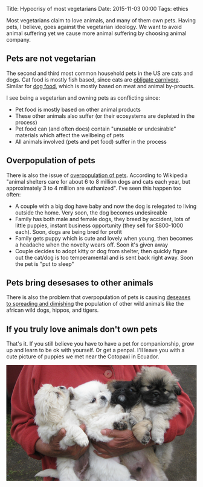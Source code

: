 Title: Hypocrisy of most vegetarians
Date: 2015-11-03 00:00
Tags: ethics

Most vegetarians claim to love animals, and many of them own pets. Having pets, I believe, goes against the vegetarian ideology. We want to avoid animal suffering yet we cause more animal suffering by choosing animal company.

## Pets are not vegetarian

The second and third most common household pets in the US are cats and dogs. Cat food is mostly fish based, since cats are [obligate carnivore](https://en.wikipedia.org/wiki/Carnivore#Obligate_carnivores). Similar for [dog food](https://en.wikipedia.org/wiki/Dog_food#Commercial_dog_food), which is mostly based on meat and animal by-proucts.

I see being a vegetarian and owning pets as conflicting since:

- Pet food is mostly based on other animal products
- These other animals also suffer (or their ecosystems are depleted in the process)
- Pet food can (and often does) contain "unusable or undesirable" materials which affect the wellbeing of pets
- All animals involved (pets and pet food) suffer in the process 

## Overpopulation of pets

There is also the issue of [overpopulation of pets](https://en.wikipedia.org/wiki/Pet#Overpopulation). According to Wikipedia "animal shelters care for about 6 to 8 million dogs and cats each year, but approximately 3 to 4 million are euthanized". I've seen this happen too often:

- A couple with a big dog have baby and now the dog is relegated to living outside the home. Very soon, the dog becomes undesireable
- Family has both male and female dogs, they breed by accident, lots of little puppies, instant business opportunity (they sell for $800-1000 each). Soon, dogs are being bred for profit
- Family gets puppy which is cute and lovely when young, then becomes a headache when the novelty wears off. Soon it's given away
- Couple decides to adopt kitty or dog from shelter, then quickly figure out the cat/dog is too temperamental and is sent back right away. Soon the pet is "put to sleep"

## Pets bring desesases to other animals

There is also the problem that overpopulation of pets is causing [deseases to spreading and dimishing](http://www.bbc.com/earth/story/20150327-ten-scary-diseases-of-animals) the population of other wild animals like the african wild dogs, hippos, and tigers.

## If you truly love animals don't own pets

That's it. If you still believe you have to have a pet for companionship, grow up and learn to be ok with yourself. Or get a penpal. I'll leave you with a cute picture of puppies we met near the Cotopaxi in Ecuador.

![cute puppies in Ecuador](../img/pets.png "Cute puppies somewhere near El Cotopaxi in Ecuador")